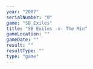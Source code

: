 ```yaml
---
year: "2007"
serialNumber: "0" 
game: "SB Exiles"
title: "SB Exiles -v- The Min"
gameLocation: ""
gameDate: ""
result: ""
resultType: ""
type: "game"
---
```

